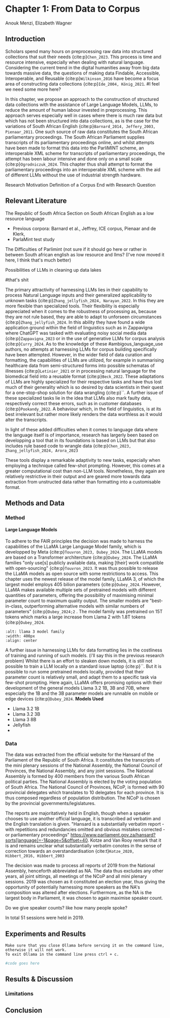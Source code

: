 # Chapter 1: From Data to Corpus
Anouk Menzi, Elizabeth Wagner
## Introduction
Scholars spend many hours on preprocessing raw data into structured collections that suit their needs {cite:p}`Chen_2023`. This process is time and resource intensive, especially when dealing with natural language. Considering the current trend in the digital humanities away from big data towards massive data, the questions of making data Findable, Accessible, Interoperable, and Reusable {cite:p}`Wilkinson_2016` have become a focus area of constructing data collections {cite:p}`Ide_2004, König_2021`. #I feel we need some more here?

In this chapter, we propose an approach to the construction of structured data collections with the assistance of Large Language Models, LLMs, to reduce the amount of human labour invested in preprocessing. This approach serves especially well in cases where there is much raw data but which has not been structured into data collections, as is the case for the variations of South African English {cite:p}`Barnard_2014, Jeffery_2003, Pienaar_2011`. One such source of raw data constitutes the South African parliamentary proceedings. The South African Parliament supplies transcripts of its parliamentary proceedings online, and whilst attempts have been made to format this data into the ParliMINT scheme, an interoperable XML scheme for transcripts of parliamentary proceedings, the attempt has been labour intensive and done only on a small scale {cite:p}`Ogrodniczuk_2024`. This chapter thus shall attempt to format the parliamentary proceedings into an interoperable XML scheme with the aid of different LLMs without the use of industrial strength hardware. 


Research Motivation
Definition of a Corpus 
End with Research Question 
## Relevant Literature 
The Republic of South Africa 
Section on South African English as a low resource language 
- Previous corpora: Barnard et al., Jeffrey, ICE corpus, Pienaar and de Klerk, 
- ParlaMint test study

The Difficulties of Parlimint (not sure if it should go here or rather in between South african english as low resource and llms? (I've now moved it here, I think that's much better)

Possibilities of LLMs in cleaning up data lakes

#that's shit

The primary attractivity of harnessing LLMs lies in their capability to process Natural Language inputs and their generalized applicability to unknown tasks {cite:p}`Zhang_jellyfish_2024, Narayan_2022`. In this they are more flexible than specialized tools. Their flexibility is especially appreciated when it comes to the robustness of processing as, because they are not rule based, they are able to adapt to unforseen circumstances {cite:p}`Zhang_jellyfish_2024`. In this ability they have found a wide application ground within the field of linguistics such as in Zappavigna where ChatGPT was tasked with evaluating noisy social media data {cite:p}`Zappavigna_2023` or in the use of generative LLMs for corpus analysis {cite:p}`Curry_2024`. As to the knowledge of these #ambigous_language_use authors, no attempts at harnessing LLMs for corpus building specifically have been attempted. However, in the wider field of data curation and formatting, the capabilities of LLMs are utilized, for example in summarising healthcare data from semi-structured forms into possible schematas of illnesses {cite:p}`Letinier_2021` or in processing natural language for the biomedical field into a reusable format {cite:p}`Beck_2022`. These adaptations of LLMs are highly specialized for their respective tasks and have thus lost much of their generality which is so desired by data scientists in their quest for a one-stop-shop solution for data wrangling {cite:p}``. A further issue of these specialized tasks lie in the idea that LLMs also mark faulty data, respectively correct these errors, such as in customer databases {cite:p}`Pookandy_2022`. A behaviour which, in the field of linguistics, is at its best irrelevant but rather more likely renders the data worthless as it would alter the transcripts. 

In light of these added difficulties when it comes to language data where the language itself is of importance, research has largerly been based on developping a tool that in its foundations is based on LLMs but that also includes rule based code to wrangle data {cite:p}`Chen_2023, Zhang_jellyfish_2024, Arora_2023` 

[^mylabel]: SEED is currently undergoing restructuring and thus cannot be used. It seems to be a promising project for further investigation into processing raw data via LLM, see [SEED repository](https://anonymous.4open.science/r/SEED/paper.pdf). 

These tools display a remarkable adaptivity to new tasks, especially when employing a technique called few-shot prompting. However, this comes at a greater computational cost than non-LLM tools. Nonetheless, they again are relatively restrictive in their output and are geared more towards data extraction from unstructed data rather than formatting into a customisable format.   




## Methods and Data 

### Method 
#### Large Language Models 
To adhere to the FAIR principles the decision was made to harness the capabilities of the LLaMA Large Language Model family, which is developped by Meta {cite:p}`Touvron_2023, Dubey_2024`. The LLaMA models are based on a Transformer architercture {cite:p}`Dubey_2024`. The LLaMA families "only use[s] publicly available data, making [their] work compatible with open-sourcing" {cite:p}`Touvron_2023`. It was thus possible to release the LLaMA models as open source with some restrictions to access. This chapter uses the newest release of the model family, LLaMA 3, of which the largest model employs 405 bilion parameters {cite:p}`Dubey_2024`. However, LLaMA makes available multiple sets of pretrained models with different quantities of parameters, offering the possibility of maximising minimal parameter count to maximum quality output. The smaller models are "best-in-class, outperforming alternative models with similar numbers of parameters" {cite:p}`Dubey_2024;2`  . The model family was pretrained on 15T tokens which marks a large increase from Llama 2 with 1.8T tokens {cite:p}`Dubey_2024`.
```{image} ../images/llama_3.png
:alt: llama 3 model family
:width: 400px
:align: center
```


A further issue in harnessing LLMs for data formatting lies in the costliness of training and running of such models. (i'll say this in the previous research problem) Whilst there is an effort to sleaken down models, it is still not possible to train a LLM locally on a standard issue laptop {cite:p}``. But it is possible to run some pretrained models locally, provided that their parameter count is relatively small, and adapt them to a specific task via few-shot prompting. Here again, LLaMA offers promising options with their development of the general models Llama 3.2 1B, 3B and 70B, where especially the 1B and the 3B parameter models are runnable on mobile or edge devices {cite:p}`Dubey_2024`. 
**Models Used**
- Llama 3.2 1B
- Llama 3.2 3B
- Llama 3 8B
- Jellyfish
- 



### Data
The data was extracted from the official website for the Hansard of the Parliament of the Republic of South Africa. It constitutes the transcripts of the mini plenary sessions of the National Assembly, the National Council of Provinces, the National Assembly, and any joint sessions. The National Assembly is formed by 400 members from the various South African political parties. The National Assembly is elected by the voting population of South Africa. The National Council of Provinces, NCoP, is formed with 90 provincial delegates which translates to 10 delegates for each province. It is thus composed regardless of population distribution. The NCoP is chosen by the provincial governments/legislatures. 

The reports are majoritatively held in English, though when a speaker chooses to use another official language, it is transcribed ad verbatim and the English translation is given. "Hansard is a substantially verbatim report - with repetitions and redundancies omitted and obvious mistakes corrected - or parliamentary proceedings" https://www.parliament.gov.za/hansard?sorts[language]=-1&page=5&offset=40. Kotze and Van Rooy remark that it is and remains unclear what substantially verbatim conotes in the sense of correction towards an overstandardisation {cite:t}`Kotze_2020, Hibbert_2016, Hibbert_2003` 

[^mylabel]: For a more detailed discussion of editing practices in the South African Hansard view {cite:p}`Hibbert_2016, Hibbert_2003`.


The decision was made to process all reports of 2019 from the National Assembly, henceforth abbreviated as NA. The data thus excludes any other years, all joint sittings, all meetings of the NCoP and all mini plenary sessions. 2019 was chosen as it constituted an election year, thus giving the opportunity of potentially harnessing more speakers as the NA's composition was altered after elections. Furthermore, as the NA is the largest body in Parliament, it was chosen to again maximise speaker count. 

Do we give speaker counts? like how many people spoke?

In total 51 sessions were held in 2019.

## Experiments and Results
```{tip}
Make sure that you close Ollama before serving it on the command line, otherwise it will not work.
To exit Ollama in the command line press ctrl + c.
```
```python
#code goes here


```
## Results & Discussion 

### Limitations

## Conclusion 

